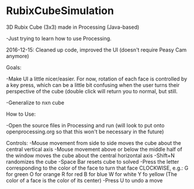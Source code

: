 # RubixCubeSimulation
3D Rubix Cube (3x3) made in Processing (Java-based)

-Just trying to learn how to use Processing.

2016-12-15: Cleaned up code, improved the UI (doesn't require Peasy Cam anymore)

Goals:

-Make UI a little nicer/easier. For now, rotation of each face is controlled by a key press, which can be a little bit confusing when the user turns their perspective of the cube (double click will return you to normal, but still.

-Generalize to nxn cube

How to Use:

-Open the source files in Processing and run (will look to put onto openprocessing.org so that this won't be necessary in the future)

Controls:
-Mouse movement from side to side moves the cube about the central vertical axis
-Mouse movement above or below the middle half of the window moves the cube about the central horizontal axis
-Shift+N randomizes the cube
-Space Bar resets cube to solved
-Press the letter corresponding to the color of the face to turn that face CLOCKWISE, e.g.:
G for green
O for orange
R for red
B for blue
W for white
Y fo yellow
(The color of a face is the color of its center)
-Press U to undo a move
